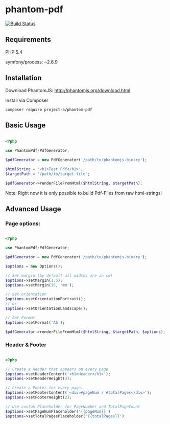 # phantom-pdf

[![Build Status](https://img.shields.io/travis/tobi812/phantom-pdf/master.svg?style=flat-square)](https://travis-ci.org/tobi812/phantom-pdf)

## Requirements

PHP 5.4

symfony/process: ~2.6.9

## Installation

Download PhantomJS: http://phantomjs.org/download.html

Install via Composer

```
composer require project-a/phantom-pdf

```

## Basic Usage


```php

<?php

use PhantomPdf/PdfGenerator;

$pdfGenerator = new PdfGenerator('/path/to/phantomjs-binary');

$htmlString = '<h1>Test Pdf</h1>';
$targetPath = '/path/to/target-file';

$pdfGenerator->renderFileFromHtml($htmlString, $targetPath);


```

Note: Right now it is only possible to build Pdf-Files from raw html-strings!


## Advanced Usage

### Page options:

```php

<?php

use PhantomPdf/PdfGenerator;

$pdfGenerator = new PdfGenerator('/path/to/phantomjs-binary');

$options = new Options();

// Set margin (by default all widths are in cm)
$options->setMargin(1.5);
$options->setMargin(15, 'mm');

// Set orientation
$options->setOrientationPortrait();
// or
$options->setOrientationLandscape();

// Set Format
$options->setFormat('A5');

$pdfGenerator->renderFileFromHtml($htmlString, $targetPath, $options);

```

### Header & Footer

```php

<?php

// Create a Header that appears on every page.
$options->setHeaderContent('<h1>Header</h1>');
$options->setHeaderHeight(3);

// Create a Footer for every page. 
$options->setFooterContent('<div>#pageNum / #totalPages</div>');
$options->setFooterHeight(2);

// Use custom Placeholder for PageNumber and TotalPageCount
$options->setPageNumPlaceholder('{{pageNum}}')
$options->setTotalPagesPlaceholder('{{totalPages}}')

```
